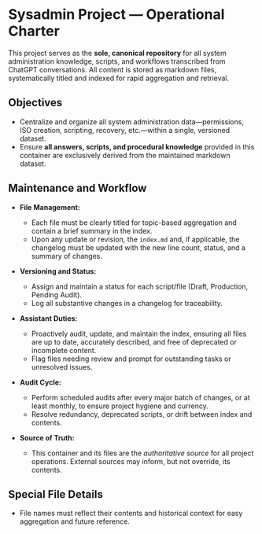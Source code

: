 # Sysadmin Project — Operational Charter

This project serves as the **sole, canonical repository** for all system administration knowledge, scripts, and workflows transcribed from ChatGPT conversations. All content is stored as markdown files, systematically titled and indexed for rapid aggregation and retrieval.

## Objectives
- Centralize and organize all system administration data—permissions, ISO creation, scripting, recovery, etc.—within a single, versioned dataset.
- Ensure **all answers, scripts, and procedural knowledge** provided in this container are exclusively derived from the maintained markdown dataset.

## Maintenance and Workflow

- **File Management:**
  - Each file must be clearly titled for topic-based aggregation and contain a brief summary in the index.
  - Upon any update or revision, the `index.md` and, if applicable, the changelog must be updated with the new line count, status, and a summary of changes.

- **Versioning and Status:**
  - Assign and maintain a status for each script/file (Draft, Production, Pending Audit).
  - Log all substantive changes in a changelog for traceability.

- **Assistant Duties:**
  - Proactively audit, update, and maintain the index, ensuring all files are up to date, accurately described, and free of deprecated or incomplete content.
  - Flag files needing review and prompt for outstanding tasks or unresolved issues.

- **Audit Cycle:**
  - Perform scheduled audits after every major batch of changes, or at least monthly, to ensure project hygiene and currency.
  - Resolve redundancy, deprecated scripts, or drift between index and contents.

- **Source of Truth:**
  - This container and its files are the *authoritative source* for all project operations. External sources may inform, but not override, its contents.

## Special File Details

- File names must reflect their contents and historical context for easy aggregation and future reference.

